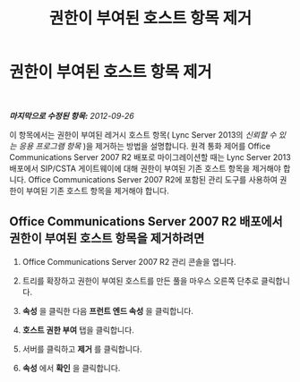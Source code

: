 ﻿---
title: 권한이 부여된 호스트 항목 제거
TOCTitle: 권한이 부여된 호스트 항목 제거
ms:assetid: 56a04140-347e-4eef-bede-0e858534f71e
ms:mtpsurl: https://technet.microsoft.com/ko-kr/library/JJ204902(v=OCS.15)
ms:contentKeyID: 49303688
ms.date: 08/10/2015
mtps_version: v=OCS.15
ms.translationtype: HT
---

# 권한이 부여된 호스트 항목 제거

 

_**마지막으로 수정된 항목:** 2012-09-26_

이 항목에서는 권한이 부여된 레거시 호스트 항목( Lync Server 2013의 *신뢰할 수 있는 응용 프로그램 항목* )을 제거하는 방법을 설명합니다. 원격 통화 제어를 Office Communications Server 2007 R2 배포로 마이그레이션할 때는 Lync Server 2013 배포에서 SIP/CSTA 게이트웨이에 대해 권한이 부여된 기존 호스트 항목을 제거해야 합니다. Office Communications Server 2007 R2에 포함된 관리 도구를 사용하여 권한이 부여된 기존 호스트 항목을 제거해야 합니다.

## Office Communications Server 2007 R2 배포에서 권한이 부여된 호스트 항목을 제거하려면

1.  Office Communications Server 2007 R2 관리 콘솔을 엽니다.

2.  트리를 확장하고 권한이 부여된 호스트를 만든 풀을 마우스 오른쪽 단추로 클릭합니다.

3.  **속성** 을 클릭한 다음 **프런트 엔드 속성** 을 클릭합니다.

4.  **호스트 권한 부여** 탭을 클릭합니다.

5.  서버를 클릭하고 **제거** 를 클릭합니다.

6.  **속성** 에서 **확인** 을 클릭합니다.

